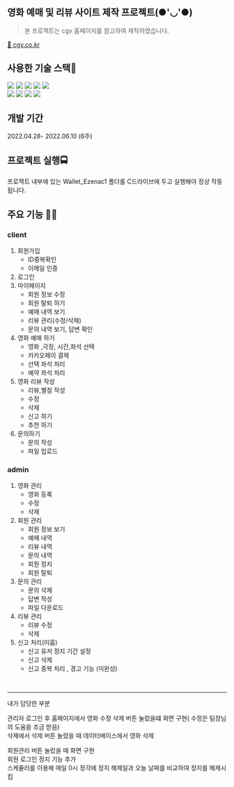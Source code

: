 ## 영화 예매 및 리뷰 사이트 제작 프로젝트(●'◡'●)

>본 프로젝트는 cgv 홈페이지를 참고하여 제작하였습니다.

 [🚗 cgv.co.kr](https://www.cgv.co.kr) 


## 사용한 기술 스택🎫  

<img src="https://img.shields.io/badge/java-007396?style=for-the-badge&logo=java&logoColor=white"> <img src="https://img.shields.io/badge/html5-E34F26?style=for-the-badge&logo=html5&logoColor=white"> <img src="https://img.shields.io/badge/css-1572B6?style=for-the-badge&logo=css3&logoColor=white"> 
 <img src="https://img.shields.io/badge/javascript-F7DF1E?style=for-the-badge&logo=javascript&logoColor=black"> 
<img src="https://img.shields.io/badge/jquery-0769AD?style=for-the-badge&logo=jquery&logoColor=white">
<br>
<img src="https://img.shields.io/badge/spring-6DB33F?style=for-the-badge&logo=spring&logoColor=white"> 
<img src="https://img.shields.io/badge/oracle-F80000?style=for-the-badge&logo=oracle&logoColor=white"> 
<img src="https://img.shields.io/badge/bootstrap-7952B3?style=for-the-badge&logo=bootstrap&logoColor=white">
<img src="https://img.shields.io/badge/github-181717?style=for-the-badge&logo=github&logoColor=white">


## 개발 기간 

2022.04.28- 2022.06.10 (6주)

## 프로젝트 실행🚍

프로젝트 내부에 있는 Wallet_Ezenac1 폴더를 C드라이브에 두고 실행해야 정상 작동됩니다.

##  주요 기능 🐱‍🏍
### client
   1. 회원가입 
      -    ID중복확인
      -    이메일 인증
   2. 로그인
   3. 마이페이지
      -    회원 정보 수정
      -    회원 탈퇴 하기
      -    예매 내역 보기
      -    리뷰 관리(수정/삭제)
      -    문의 내역 보기, 답변 확인
   4. 영화 예매 하기
      -    영화 ,극장, 시간,좌석 선택
      -    카카오페이 결제
      -    선택 좌석 처리
      -    예약 좌석 처리
   5. 영화 리뷰 작성
      -    리뷰,별점 작성
      -    수정
      -    삭제
      -    신고 하기
      -    추천 하기
   6. 문의하기
      -    문의 작성
      -    파일 업로드
### admin
   1. 영화 관리 
      -    영화 등록
      -    수정
      -    삭제
   2. 회원 관리
      -    회원 정보 보기
      -    예매 내역
      -    리뷰 내역
      -    문의 내역
      -    회원 정지
      -    회원 탈퇴
   3. 문의 관리
      -    문의 삭제
      -    답변 작성
      -    파일 다운로드
   4. 리뷰 관리
      -    리뷰 수정
      -    삭제
   5. 신고 처리(미흡)
      -    신고 유저 정지 기간 설정
      -    신고 삭제
      -    신고 중복 처리 , 경고 기능 (미완성)
<br>  

 --- 
 
내가 담당한 부분

관리자 로그인 후
홈페이지에서 영화 수정 삭제 버튼 눌렀을떄 화면 구현( 수정은 팀장님의 도움을 조금 받음)<br>
삭제에서 삭제 버튼 눌렀을 때 데이터베이스에서 영화 삭제

회원관리 버튼 눌렀을 때 화면 구현<br>
회원 로그인 정지 기능 추가<br>
스케쥴러를 이용해 매일 0시 정각에 정지 해제일과 오늘 날짜를 비교하여 정지를 해제시킴 

